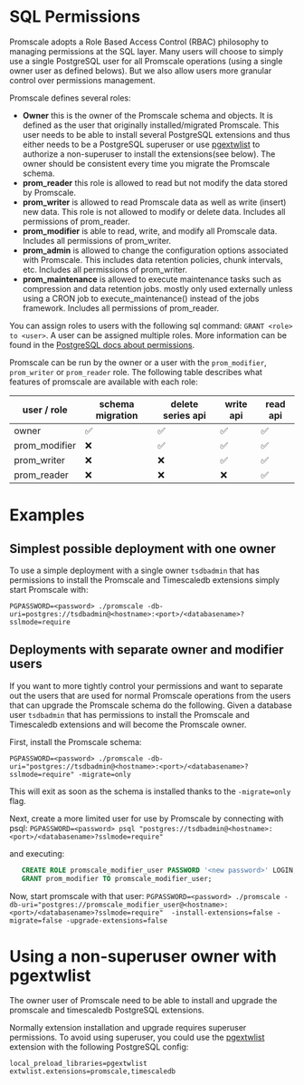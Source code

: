 # SQL Permissions

Promscale adopts a Role Based Access Control (RBAC) philosophy to managing permissions
at the SQL layer. Many users will choose to simply use a single PostgreSQL user for all
Promscale operations (using a single owner user as defined belows).
But we also allow users more granular control over permissions management.

Promscale defines several roles:
- **Owner** this is the owner of the Promscale schema and objects. It is defined
  as the user that originally installed/migrated Promscale. This user needs to be
  able to install several PostgreSQL extensions and thus either needs to be a
  PostgreSQL superuser or use [pgextwlist](https://github.com/dimitri/pgextwlist) to authorize
  a non-superuser to install the extensions(see below). The owner should be consistent
  every time you migrate the Promscale schema.
- **prom_reader** this role is allowed to read but not modify the data stored by Promscale.
- **prom_writer** is allowed to read Promscale data as well as write (insert) new data. This
  role is not allowed to modify or delete data. Includes all permissions of prom_reader.
- **prom_modifier** is able to read, write, and modify all Promscale data. Includes all permissions of prom_writer.
- **prom_admin** is allowed to change the configuration options associated with Promscale. This
  includes data retention policies, chunk intervals, etc. Includes all permissions of prom_writer.
- **prom_maintenance** is allowed to execute maintenance tasks such as compression and data retention jobs.
  mostly only used externally unless using a CRON job to execute_maintenance() instead of the jobs framework.
  Includes all permissions of prom_reader.

You can assign roles to users with the following sql command:
`GRANT <role> to <user>`. A user can be assigned multiple roles. More information
can be found in the [PostgreSQL docs about permissions](https://www.postgresql.org/docs/current/user-manag.html).


Promscale can be run by the owner or a user with the `prom_modifier`, `prom_writer` or `prom_reader` role.
The following table describes what features of promscale are available with each role:

|user / role| schema migration | delete series api | write api | read api |
| --- | --- | --- | --- | --- |
| owner | ✅ | ✅ | ✅ | ✅|
| prom_modifier | ❌ | ✅ | ✅ | ✅|
| prom_writer | ❌ | ❌ | ✅ | ✅|
| prom_reader | ❌ | ❌ | ❌ | ✅|


# Examples

## Simplest possible deployment with one owner

To use a simple deployment with a single owner `tsdbadmin` that has permissions to
install the Promscale and Timescaledb extensions simply start Promscale with:

`PGPASSWORD=<password> ./promscale -db-uri=postgres://tsdbadmin@<hostname>:<port>/<databasename>?sslmode=require`

## Deployments with separate owner and modifier users

If you want to more tightly control your permissions and want to separate out
the users that are used for normal Promscale operations from the users that
can upgrade the Promscale schema do the following. Given a database user `tsdbadmin`
that has permissions to install the Promscale and Timescaledb extensions and will
become the Promscale owner.

First, install the Promscale schema:

`PGPASSWORD=<password> ./promscale -db-uri="postgres://tsdbadmin@<hostname>:<port>/<databasename>?sslmode=require" -migrate=only`

This will exit as soon as the schema is installed thanks to the `-migrate=only` flag.

Next, create a more limited user for use by Promscale by connecting with psql:
`PGPASSWORD=<password> psql "postgres://tsdbadmin@<hostname>:<port>/<databasename>?sslmode=require"`

and executing:

```sql
   CREATE ROLE promscale_modifier_user PASSWORD '<new password>' LOGIN;
   GRANT prom_modifier TO promscale_modifier_user;
```

Now, start promscale with that user:
`PGPASSWORD=<password> ./promscale -db-uri="postgres://promscale_modifier_user@<hostname>:<port>/<databasename>?sslmode=require"  -install-extensions=false -migrate=false -upgrade-extensions=false`


# Using a non-superuser owner with pgextwlist

The owner user of Promscale need to be able to install
and upgrade the promscale and timescaledb PostgreSQL extensions.

Normally extension installation and upgrade requires superuser permissions. To avoid
using superuser, you could use the [pgextwlist](https://github.com/dimitri/pgextwlist) extension with the following PostgreSQL
config:
```
local_preload_libraries=pgextwlist
extwlist.extensions=promscale,timescaledb
```